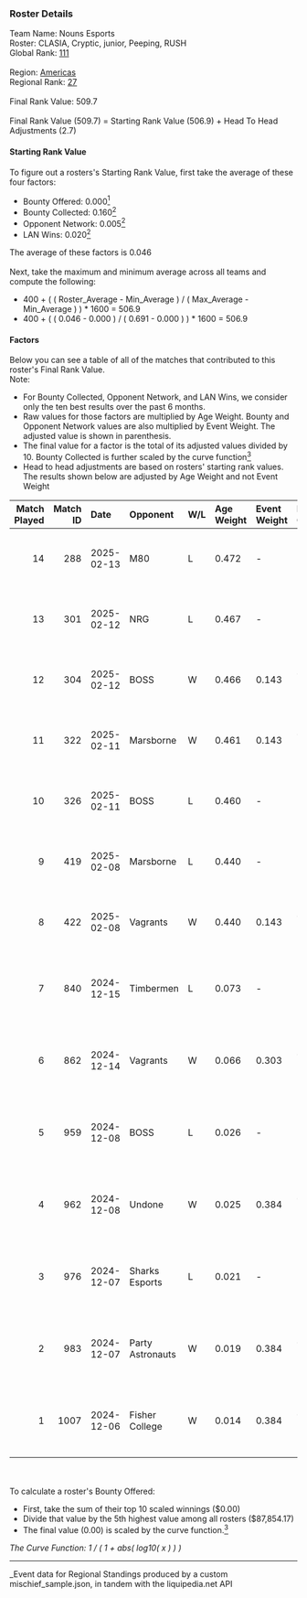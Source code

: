 ### Roster Details<br />
Team Name: Nouns Esports<br />
Roster: CLASIA, Cryptic, junior, Peeping, RUSH<br />
Global Rank: [111](../../standings_global_2025_06_02.md)<br />
<br />
Region: [Americas]( ../../standings_americas_2025_06_02.md)<br />
Regional Rank: [27]( ../../standings_americas_2025_06_02.md)<br />
<br />
Final Rank Value:  509.7<br />
<br />
Final Rank Value (509.7) = Starting Rank Value (506.9) + Head To Head Adjustments (2.7)<br />

#### Starting Rank Value<br />
To figure out a rosters's Starting Rank Value, first take the average of these four factors:<br />
- Bounty Offered: 0.000[<sup>1</sup>](#table2)
- Bounty Collected: 0.160[<sup>2</sup>](#table1)
- Opponent Network: 0.005[<sup>2</sup>](#table1)
- LAN Wins: 0.020[<sup>2</sup>](#table1)

The average of these factors is 0.046<br />
<br />
Next, take the maximum and minimum average across all teams and compute the following:<br />
- 400 + ( ( Roster_Average - Min_Average ) / ( Max_Average - Min_Average ) ) * 1600 = 506.9
- 400 + ( ( 0.046 - 0.000 ) / ( 0.691 - 0.000 ) ) * 1600 = 506.9


#### Factors<br />
Below you can see a table of all of the matches that contributed to this roster's Final Rank Value.<br />
Note:<br />

- For Bounty Collected, Opponent Network, and LAN Wins, we consider only the ten best results over the past 6 months.
- Raw values for those factors are multiplied by Age Weight. Bounty and Opponent Network values are also multiplied by Event Weight. The adjusted value is shown in parenthesis.
- The final value for a factor is the total of its adjusted values divided by 10. Bounty Collected is further scaled by the curve function[<sup>3</sup>](#curveFunction)
- Head to head adjustments are based on rosters' starting rank values. The results shown below are adjusted by Age Weight and not Event Weight
<span id="table1"></span><br />


| Match Played | Match ID | Date       | Opponent         | W/L | Age Weight | Event Weight | Bounty Collected | Opponent Network | LAN Wins  | H2H Adj. | Roster                                  |
| -: | -: | :- | :- | :- | :- | :- | :- | :- | :- | -: | :- |
|           14 |      288 | 2025-02-13 | M80              | L   | 0.472      | -            | -                | -                | -         |    -7.02 | CLASIA, Cryptic, junior, Peeping, RUSH  |
|           13 |      301 | 2025-02-12 | NRG              | L   | 0.467      | -            | -                | -                | -         |    -3.52 | CLASIA, Cryptic, junior, Peeping, RUSH  |
|           12 |      304 | 2025-02-12 | BOSS             | W   | 0.466      | 0.143        | 0.001 (0.000)    | 0.267 (0.018)    | 0 (0.000) |     9.87 | CLASIA, Cryptic, junior, Peeping, RUSH  |
|           11 |      322 | 2025-02-11 | Marsborne        | W   | 0.461      | 0.143        | 0.000 (0.000)    | 0.242 (0.016)    | 0 (0.000) |     7.20 | CLASIA, Cryptic, junior, Peeping, RUSH  |
|           10 |      326 | 2025-02-11 | BOSS             | L   | 0.460      | -            | -                | -                | -         |    -4.56 | CLASIA, Cryptic, junior, Peeping, RUSH  |
|            9 |      419 | 2025-02-08 | Marsborne        | L   | 0.440      | -            | -                | -                | -         |    -7.03 | CLASIA, Cryptic, junior, Peeping, RUSH  |
|            8 |      422 | 2025-02-08 | Vagrants         | W   | 0.440      | 0.143        | 0.000 (0.000)    | 0.161 (0.010)    | 0 (0.000) |     6.83 | CLASIA, Cryptic, junior, Peeping, RUSH  |
|            7 |      840 | 2024-12-15 | Timbermen        | L   | 0.073      | -            | -                | -                | -         |    -0.67 | cJ-dA-K1nG, junior, nicx, Peeping, RUSH |
|            6 |      862 | 2024-12-14 | Vagrants         | W   | 0.066      | 0.303        | 0.000 (0.000)    | 0.161 (0.003)    | 0 (0.000) |     1.02 | cJ-dA-K1nG, junior, nicx, Peeping, RUSH |
|            5 |      959 | 2024-12-08 | BOSS             | L   | 0.026      | -            | -                | -                | -         |    -0.26 | cJ-dA-K1nG, junior, nicx, Peeping, RUSH |
|            4 |      962 | 2024-12-08 | Undone           | W   | 0.025      | 0.384        | 0.000 (0.000)    | 0.041 (0.000)    | 1 (0.025) |     0.52 | cJ-dA-K1nG, junior, nicx, Peeping, RUSH |
|            3 |      976 | 2024-12-07 | Sharks Esports   | L   | 0.021      | -            | -                | -                | -         |    -0.10 | cJ-dA-K1nG, junior, nicx, Peeping, RUSH |
|            2 |      983 | 2024-12-07 | Party Astronauts | W   | 0.019      | 0.384        | 0.000 (0.000)    | 0.335 (0.002)    | 1 (0.019) |     0.29 | cJ-dA-K1nG, junior, nicx, Peeping, RUSH |
|            1 |     1007 | 2024-12-06 | Fisher College   | W   | 0.014      | 0.384        | 0.000 (0.000)    | 0.003 (0.000)    | 1 (0.014) |     0.16 | cJ-dA-K1nG, junior, nicx, Peeping, RUSH |

<br />
<span id="table2"></span><br />
To calculate a roster's Bounty Offered:<br />

- First, take the sum of their top 10 scaled winnings ($0.00)
- Divide that value by the 5th highest value among all rosters ($87,854.17)
- The final value (0.00) is scaled by the curve function.[<sup>3</sup>](#curveFunction)

<span id="curveFunction"></span>_The Curve Function: 1 / ( 1 + abs( log10( x ) ) )_<br />

---
_Event data for Regional Standings produced by a custom mischief_sample.json, in tandem with the liquipedia.net API<br />
